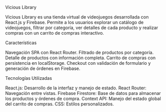 Vicious Library

Vicious Library es una tienda virtual de videojuegos desarrollada con React.js y Firebase. 
Permite a los usuarios explorar un catálogo de videojuegos, filtrar por categoría, ver detalles de cada producto y realizar compras con un carrito de compras interactivo.

Características

Navegación SPA con React Router.
Filtrado de productos por categoría.
Detalle de productos con información completa.
Carrito de compras con persistencia en localStorage.
Checkout con validación de formulario y generación de órdenes en Firebase.

Tecnologías Utilizadas

React.js: Desarrollo de la interfaz y manejo de estado.
React Router: Navegación entre vistas.
Firebase Firestore: Base de datos para almacenar los productos y órdenes de compra.
Context API: Manejo del estado global del carrito de compras.
CSS: Estilos personalizados.